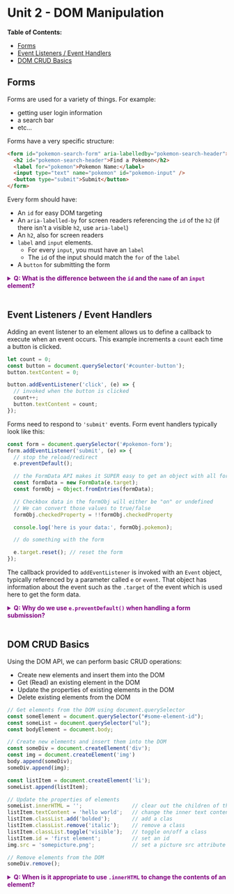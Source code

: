 # Unit 2 - DOM Manipulation

**Table of Contents:**
- [Forms](#forms)
- [Event Listeners / Event Handlers](#event-listeners--event-handlers)
- [DOM CRUD Basics](#dom-crud-basics)

## Forms

Forms are used for a variety of things. For example:
* getting user login information
* a search bar
* etc...

Forms have a very specific structure:

```html
<form id="pokemon-search-form" aria-labelledby="pokemon-search-header">
  <h2 id="pokemon-search-header">Find a Pokemon</h2>
  <label for="pokemon">Pokemon Name:</label>
  <input type="text" name="pokemon" id="pokemon-input" />
  <button type="submit">Submit</button>
</form>
```

Every form should have:
* An `id` for easy DOM targeting
* An `aria-labelled-by` for screen readers referencing the `id` of the `h2` (if there isn't a visible `h2`, use `aria-label`) 
* An `h2`, also for screen readers
* `label` and `input` elements. 
  * For every `input`, you must have an `label`
  * The `id` of the input should match the `for` of the `label`
* A `button` for submitting the form

**<details><summary style="color: purple">Q: What is the difference between the `id` and the `name` of an `input` element?</summary>**

> The `id` is used to connect an `input` to its `label`. The `name` of the input is used when we collect data from the form. If we have an `input` with the `name="email"`, we can access the value like so:
>
> ```js
> const form = document.querySelector('form');
> const emailValue = form.email.value;
> // or
> const formObj = Object.fromEntries(new FormData(form));
> const emailValue = formObj.email;
> ```

</details><br>

## Event Listeners / Event Handlers

Adding an event listener to an element allows us to define a callback to execute when an event occurs. This example increments a `count` each time a button is clicked.

```js
let count = 0;
const button = document.querySelector('#counter-button');
button.textContent = 0;

button.addEventListener('click', (e) => {
  // invoked when the button is clicked
  count++;
  button.textContent = count;
});
```

Forms need to respond to `'submit'` events. Form event handlers typically look like this:

```js
const form = document.querySelector('#pokemon-form');
form.addEventListener('submit', (e) => {
  // stop the reload/redirect
  e.preventDefault();

  // the FormData API makes it SUPER easy to get an object with all form data with 2 steps:
  const formData = new FormData(e.target);
  const formObj = Object.fromEntries(formData);

  // Checkbox data in the formObj will either be "on" or undefined
  // We can convert those values to true/false
  formObj.checkedProperty = !!formObj.checkedProperty

  console.log('here is your data:', formObj.pokemon);

  // do something with the form

  e.target.reset(); // reset the form
});
```

The callback provided to `addEventListener` is invoked with an `Event` object, typically referenced by a parameter called `e` or `event`. That object has information about the event such as the `.target` of the event which is used here to get the form data.

**<details><summary style="color: purple">Q: Why do we use `e.preventDefault()` when handling a form submission?</summary>**

> The default behavior of a form submission is to refresh the page. The form inputs are also added to the URL as query parameters. Instead, we want to keep the user on the page without reloading so we can handle the form submission with JavaScript.

</details><br>

## DOM CRUD Basics

Using the DOM API, we can perform basic CRUD operations:
* Create new elements and insert them into the DOM
* Get (Read) an existing element in the DOM
* Update the properties of existing elements in the DOM
* Delete existing elements from the DOM

```js
// Get elements from the DOM using document.querySelector
const someElement = document.querySelector("#some-element-id");
const someList = document.querySelector("ul");
const bodyElement = document.body;

// Create new elements and insert them into the DOM
const someDiv = document.createElement('div');
const img = document.createElement('img')
body.append(someDiv);
someDiv.append(img);

const listItem = document.createElement('li');
someList.append(listItem);

// Update the properties of elements
someList.innerHTML = '';                // clear out the children of the list
listItem.textContent = 'hello world';   // change the inner text content
listItem.classList.add('bolded');       // add a clas
listItem.classList.remove('italic');    // remove a class
listItem.classList.toggle('visible');   // toggle on/off a class
listItem.id = 'first element';          // set an id
img.src = 'somepicture.png';            // set a picture src attribute

// Remove elements from the DOM
someDiv.remove();
```

**<details><summary style="color: purple">Q: When is it appropriate to use `.innerHTML` to change the contents of an element?</summary>**

> We can use `.innerHTML` if we are in full control of how we are changing the `.innerHTML`. For example, we can use it to clear out the contents of an element, or to insert child elements with a known structure. 
> We should NEVER use `.innerHTML` to insert HTML elements that are in any way generated dynamically by the user unless we first "sanitize" the user data of malicious code. This is called "escaping".

</details><br>
